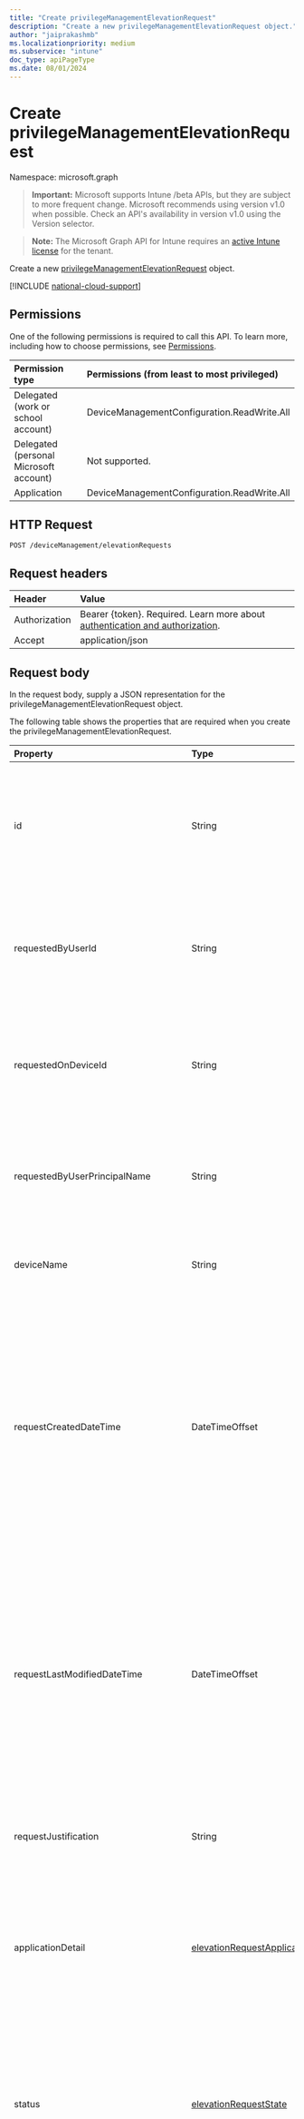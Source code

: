 ```yaml
---
title: "Create privilegeManagementElevationRequest"
description: "Create a new privilegeManagementElevationRequest object."
author: "jaiprakashmb"
ms.localizationpriority: medium
ms.subservice: "intune"
doc_type: apiPageType
ms.date: 08/01/2024
---
```


# Create privilegeManagementElevationRequest

Namespace: microsoft.graph

> **Important:** Microsoft supports Intune /beta APIs, but they are subject to more frequent change. Microsoft recommends using version v1.0 when possible. Check an API's availability in version v1.0 using the Version selector.

> **Note:** The Microsoft Graph API for Intune requires an [active Intune license](https://go.microsoft.com/fwlink/?linkid=839381) for the tenant.

Create a new [privilegeManagementElevationRequest](../resources/intune-epmgraphapiservice-privilegemanagementelevationrequest.md) object.

[!INCLUDE [national-cloud-support](../../includes/all-clouds.md)]

## Permissions
One of the following permissions is required to call this API. To learn more, including how to choose permissions, see [Permissions](/graph/permissions-reference).

|Permission type|Permissions (from least to most privileged)|
|:---|:---|
|Delegated (work or school account)|DeviceManagementConfiguration.ReadWrite.All|
|Delegated (personal Microsoft account)|Not supported.|
|Application|DeviceManagementConfiguration.ReadWrite.All|

## HTTP Request
<!-- {
  "blockType": "ignored"
}
-->
``` http
POST /deviceManagement/elevationRequests
```

## Request headers
|Header|Value|
|:---|:---|
|Authorization|Bearer {token}. Required. Learn more about [authentication and authorization](/graph/auth/auth-concepts).|
|Accept|application/json|

## Request body
In the request body, supply a JSON representation for the privilegeManagementElevationRequest object.

The following table shows the properties that are required when you create the privilegeManagementElevationRequest.

|Property|Type|Description|
|:---|:---|:---|
|id|String|The Unique identifier for elevation requests. This id is assigned at elevation request creation time and is auto generated.For example: 'A482366F-80DA-406F-97DB-E7AAC7DC8BEA'. Returned by default. Read-only|
|requestedByUserId|String|The Azure Active Directory (AAD) identifier of the end user who is requesting this elevation. For example: 'F1A57311-B9EB-45B7-9415-8555E68EDC9E'. Returned by default. Read-only.|
|requestedOnDeviceId|String|The Intune Device Identifier of the managed device used to initiate the elevation request. For example: '90F5F6E8-CA09-4811-97F6-4D0DD532D916'. Returned by default. Read-only.|
|requestedByUserPrincipalName|String|The User Principal Name (UPN) of the end user who requested this elevation. For example: 'user1@contoso.com'. Returned by default. Read-only.|
|deviceName|String|The device name used to initiate the elevation request. For example: 'cotonso-laptop'. Returned by default. Read-only.|
|requestCreatedDateTime|DateTimeOffset|The date and time when the elevation request was submitted/created. The value cannot be modified and is automatically populated when the elevation request is submitted/created. The Timestamp type represents date and time information using ISO 8601 format and is always in UTC time. For example, midnight UTC on Jan 1, 2014 would look like this: '2014-01-01T00:00:00Z'. Returned by default. Read-only.|
|requestLastModifiedDateTime|DateTimeOffset|The date and time when the elevation request was either submitted/created or approved/denied. The value cannot be modified and is automatically populated. The Timestamp type represents date and time information using ISO 8601 format and is always in UTC time. For example, midnight UTC on Jan 1, 2014 would look like this: '2014-01-01T00:00:00Z'. Returned by default. Read-only.|
|requestJustification|String|Justification provided by the end user for the elevation request. For example :'Need to elevate to install microsoft word'. Read-only.|
|applicationDetail|[elevationRequestApplicationDetail](../resources/intune-epmgraphapiservice-elevationrequestapplicationdetail.md)|Details of the application which is being requested to elevate, allowing the admin to understand the identity of the application. It includes file info such as FilePath, FileHash, FilePublisher, and etc. Returned by default. Read-only.|
|status|[elevationRequestState](../resources/intune-epmgraphapiservice-elevationrequeststate.md)|This indicates the current state of the elevation request. Possible values are: 'none', 'pending', 'approved', 'denied' or 'expired'. Defaults to 'none'. Returned by default. Read-only. Possible values are: `none`, `pending`, `approved`, `denied`, `expired`, `unknownFutureValue`, `revoked`, `completed`.|
|reviewCompletedByUserId|String|This is the Azure Active Directory (AAD) user id of the administrator who approved or denied the request. For example: 'F1A57311-B9EB-45B7-9415-8555E68EDC9E'. This field would be String.Empty before the request is either approved or denied. Read-only.|
|reviewCompletedByUserPrincipalName|String|This is the User Principal Name (UPN) of the administrator who approved or denied the request. For example: 'admin@contoso.com'. This field would be String.Empty before the request is either approved or denied. Read-only.|
|reviewCompletedDateTime|DateTimeOffset|The DateTime for which the request was approved or denied. For example, midnight UTC on August 3rd, 2023 would look like this: '2023-08-03T00:00:00Z'. Read-only.|
|requestExpiryDateTime|DateTimeOffset|Expiration set for the request when it was created, regardless of approved or denied status. For example: '2023-08-03T14:24:22Z'. Returned by default. Returned by default. Read-only.|
|reviewerJustification|String|An optional justification provided by approver at approval or denied time. This field will be String.Empty if approver decides to not provide a justification. For example: 'Run this installer today'|



## Response
If successful, this method returns a `201 Created` response code and a [privilegeManagementElevationRequest](../resources/intune-epmgraphapiservice-privilegemanagementelevationrequest.md) object in the response body.

## Example

### Request
Here is an example of the request.
``` http
POST https://graph.microsoft.com/beta/deviceManagement/elevationRequests
Content-type: application/json
Content-length: 1374

{
  "@odata.type": "#microsoft.graph.privilegeManagementElevationRequest",
  "requestedByUserId": "Requested By User Id value",
  "requestedOnDeviceId": "Requested On Device Id value",
  "requestedByUserPrincipalName": "Requested By User Principal Name value",
  "deviceName": "Device Name value",
  "requestCreatedDateTime": "2017-01-01T00:00:35.2743776-08:00",
  "requestLastModifiedDateTime": "2016-12-31T23:58:50.6194179-08:00",
  "requestJustification": "Request Justification value",
  "applicationDetail": {
    "@odata.type": "microsoft.graph.elevationRequestApplicationDetail",
    "fileHash": "File Hash value",
    "fileName": "File Name value",
    "filePath": "File Path value",
    "fileDescription": "File Description value",
    "publisherName": "Publisher Name value",
    "publisherCert": "Publisher Cert value",
    "productName": "Product Name value",
    "productInternalName": "Product Internal Name value",
    "productVersion": "Product Version value"
  },
  "status": "pending",
  "reviewCompletedByUserId": "Review Completed By User Id value",
  "reviewCompletedByUserPrincipalName": "Review Completed By User Principal Name value",
  "reviewCompletedDateTime": "2016-12-31T23:59:07.609607-08:00",
  "requestExpiryDateTime": "2017-01-01T00:02:44.7662751-08:00",
  "reviewerJustification": "Reviewer Justification value"
}
```

### Response
Here is an example of the response. Note: The response object shown here may be truncated for brevity. All of the properties will be returned from an actual call.
``` http
HTTP/1.1 201 Created
Content-Type: application/json
Content-Length: 1423

{
  "@odata.type": "#microsoft.graph.privilegeManagementElevationRequest",
  "id": "3df245af-45af-3df2-af45-f23daf45f23d",
  "requestedByUserId": "Requested By User Id value",
  "requestedOnDeviceId": "Requested On Device Id value",
  "requestedByUserPrincipalName": "Requested By User Principal Name value",
  "deviceName": "Device Name value",
  "requestCreatedDateTime": "2017-01-01T00:00:35.2743776-08:00",
  "requestLastModifiedDateTime": "2016-12-31T23:58:50.6194179-08:00",
  "requestJustification": "Request Justification value",
  "applicationDetail": {
    "@odata.type": "microsoft.graph.elevationRequestApplicationDetail",
    "fileHash": "File Hash value",
    "fileName": "File Name value",
    "filePath": "File Path value",
    "fileDescription": "File Description value",
    "publisherName": "Publisher Name value",
    "publisherCert": "Publisher Cert value",
    "productName": "Product Name value",
    "productInternalName": "Product Internal Name value",
    "productVersion": "Product Version value"
  },
  "status": "pending",
  "reviewCompletedByUserId": "Review Completed By User Id value",
  "reviewCompletedByUserPrincipalName": "Review Completed By User Principal Name value",
  "reviewCompletedDateTime": "2016-12-31T23:59:07.609607-08:00",
  "requestExpiryDateTime": "2017-01-01T00:02:44.7662751-08:00",
  "reviewerJustification": "Reviewer Justification value"
}
```